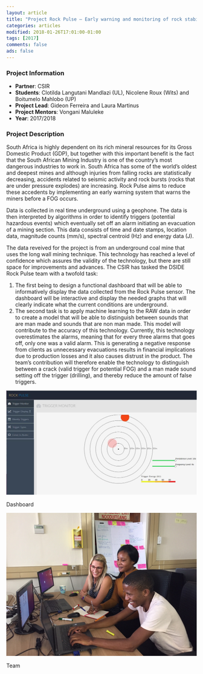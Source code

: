 ```yaml
---
layout: article
title: "Project Rock Pulse – Early warning and monitoring of rock stability in mines"
categories: articles
modified: 2018-01-26T17:01:00-01:00
tags: [2017]
comments: false
ads: false
---
```



### Project Information

* **Partner**: CSIR
* **Students**: Clotilda Langutani Mandlazi (UL), Nicolene Roux (Wits) and Boitumelo Mahlobo (UP)
* **Project Lead**: Gideon Ferreira and Laura Martinus
* **Project Mentors**: Vongani Maluleke
* **Year**: 2017/2018

### Project Description

South Africa is highly dependent on its rich mineral resources for its Gross Domestic Product (GDP), but together with this important benefit is the fact that the South African Mining Industry is one of the country’s most dangerous industries to work in. South Africa has some of the world’s oldest and deepest mines and although injuries from falling rocks are statistically decreasing, accidents related to seismic activity and rock bursts (rocks that are under pressure explodes) are increasing. Rock Pulse aims to reduce these accedents by implementing an early warning system that warns the miners before a FOG occurs.

Data is collected in real time underground using a geophone. The data is then interpreted by algorithms in order to identify triggers (potential hazardous events) which eventually set off an alarm initiating an evacuation of a mining section. This data consists of time and date stamps, location data, magnitude counts (mm/s), spectral centroid (Hz) and energy data (J). 

The data reveived for the project is from an underground coal mine that uses the long wall mining technique. This technology has reached a level of confidence which assures the validity of the technology, but there are still space for improvements and advances. The CSIR has tasked the DSIDE Rock Pulse team with a twofold task:

1. The first being to design a functional dashboard that will be able to informatively display the data collected from the Rock Pulse sensor. The dashboard will be interactive and display the needed graphs that will clearly indicate what the current conditions are underground.
2. The second task is to apply machine learning to the RAW data in order to create a model that will be able to distinguish between sounds that are man made and sounds that are non man made. This model will contribute to the accuracy of this technology. Currently, this technology overestimates the alarms, meaning that for every three alarms that goes off, only one was a valid alarm. This is generating a negative response from clients as unnecessary evacuations results in financial implications due to production losses and it also causes distrust in the product. The team’s contribution will therefore enable the technology to distinguish between a crack (valid trigger for potential FOG) and a man made sound setting off the trigger (drilling), and thereby reduce the amount of false triggers.

![Dashboard](/images/rock-pulse2.jpg)

Dashboard

![Team](/images/rock-pulse1.jpg)

Team
